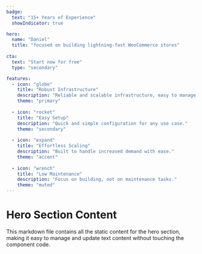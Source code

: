 ```yaml
---
badge:
  text: "15+ Years of Experience"
  showIndicator: true

hero:
  name: "Daniel"
  title: "focused on building lightning-fast WooCommerce stores"
  
cta:
  text: "Start now for free"
  type: "secondary"

features:
  - icon: "globe"
    title: "Robust Infrastructure"
    description: "Reliable and scalable infrastructure, easy to manage."
    theme: "primary"
  
  - icon: "rocket"
    title: "Easy Setup"
    description: "Quick and simple configuration for any use case."
    theme: "secondary"
  
  - icon: "expand"
    title: "Effortless Scaling"
    description: "Built to handle increased demand with ease."
    theme: "accent"
  
  - icon: "wrench"
    title: "Low Maintenance"
    description: "Focus on building, not on maintenance tasks."
    theme: "muted"
---
```


# Hero Section Content

This markdown file contains all the static content for the hero section, making it easy to manage and update text content without touching the component code.